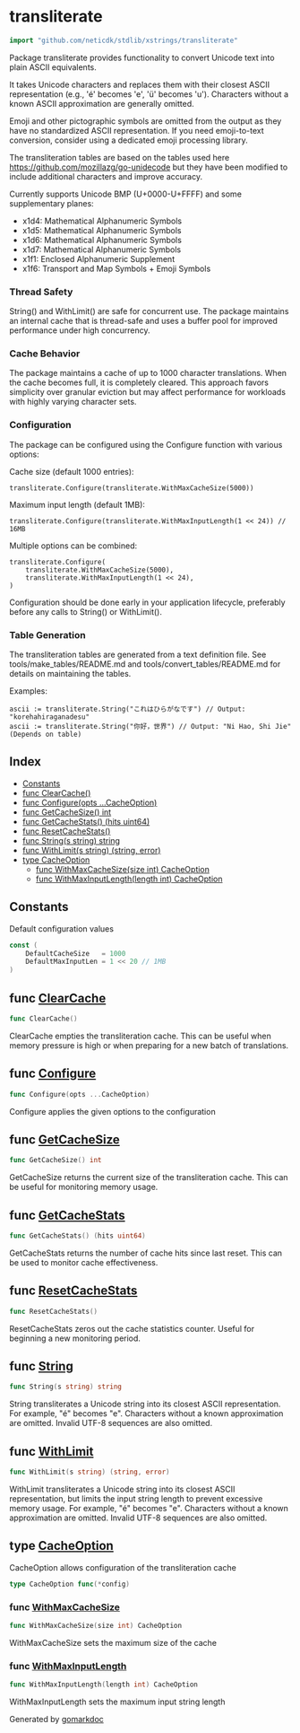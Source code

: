<!-- Code generated by gomarkdoc. DO NOT EDIT -->

# transliterate

```go
import "github.com/neticdk/stdlib/xstrings/transliterate"
```

Package transliterate provides functionality to convert Unicode text into plain ASCII equivalents.

It takes Unicode characters and replaces them with their closest ASCII representation \(e.g., 'é' becomes 'e', 'ü' becomes 'u'\). Characters without a known ASCII approximation are generally omitted.

Emoji and other pictographic symbols are omitted from the output as they have no standardized ASCII representation. If you need emoji\-to\-text conversion, consider using a dedicated emoji processing library.

The transliteration tables are based on the tables used here https://github.com/mozillazg/go-unidecode but they have been modified to include additional characters and improve accuracy.

Currently supports Unicode BMP \(U\+0000\-U\+FFFF\) and some supplementary planes:

- x1d4: Mathematical Alphanumeric Symbols
- x1d5: Mathematical Alphanumeric Symbols
- x1d6: Mathematical Alphanumeric Symbols
- x1d7: Mathematical Alphanumeric Symbols
- x1f1: Enclosed Alphanumeric Supplement
- x1f6: Transport and Map Symbols \+ Emoji Symbols

### Thread Safety

String\(\) and WithLimit\(\) are safe for concurrent use. The package maintains an internal cache that is thread\-safe and uses a buffer pool for improved performance under high concurrency.

### Cache Behavior

The package maintains a cache of up to 1000 character translations. When the cache becomes full, it is completely cleared. This approach favors simplicity over granular eviction but may affect performance for workloads with highly varying character sets.

### Configuration

The package can be configured using the Configure function with various options:

Cache size \(default 1000 entries\):

```
transliterate.Configure(transliterate.WithMaxCacheSize(5000))
```

Maximum input length \(default 1MB\):

```
transliterate.Configure(transliterate.WithMaxInputLength(1 << 24)) // 16MB
```

Multiple options can be combined:

```
transliterate.Configure(
    transliterate.WithMaxCacheSize(5000),
    transliterate.WithMaxInputLength(1 << 24),
)
```

Configuration should be done early in your application lifecycle, preferably before any calls to String\(\) or WithLimit\(\).

### Table Generation

The transliteration tables are generated from a text definition file. See tools/make\_tables/README.md and tools/convert\_tables/README.md for details on maintaining the tables.

Examples:

```
ascii := transliterate.String("これはひらがなです") // Output: "korehahiraganadesu"
ascii := transliterate.String("你好，世界") // Output: "Ni Hao, Shi Jie" (Depends on table)
```

## Index

- [Constants](<#constants>)
- [func ClearCache\(\)](<#ClearCache>)
- [func Configure\(opts ...CacheOption\)](<#Configure>)
- [func GetCacheSize\(\) int](<#GetCacheSize>)
- [func GetCacheStats\(\) \(hits uint64\)](<#GetCacheStats>)
- [func ResetCacheStats\(\)](<#ResetCacheStats>)
- [func String\(s string\) string](<#String>)
- [func WithLimit\(s string\) \(string, error\)](<#WithLimit>)
- [type CacheOption](<#CacheOption>)
  - [func WithMaxCacheSize\(size int\) CacheOption](<#WithMaxCacheSize>)
  - [func WithMaxInputLength\(length int\) CacheOption](<#WithMaxInputLength>)


## Constants

<a name="DefaultCacheSize"></a>Default configuration values

```go
const (
    DefaultCacheSize   = 1000
    DefaultMaxInputLen = 1 << 20 // 1MB
)
```

<a name="ClearCache"></a>
## func [ClearCache](<https://github.com/neticdk/go-stdlib/blob/main/xstrings/transliterate/cache.go#L67>)

```go
func ClearCache()
```

ClearCache empties the transliteration cache. This can be useful when memory pressure is high or when preparing for a new batch of translations.

<a name="Configure"></a>
## func [Configure](<https://github.com/neticdk/go-stdlib/blob/main/xstrings/transliterate/config.go#L45>)

```go
func Configure(opts ...CacheOption)
```

Configure applies the given options to the configuration

<a name="GetCacheSize"></a>
## func [GetCacheSize](<https://github.com/neticdk/go-stdlib/blob/main/xstrings/transliterate/cache.go#L75>)

```go
func GetCacheSize() int
```

GetCacheSize returns the current size of the transliteration cache. This can be useful for monitoring memory usage.

<a name="GetCacheStats"></a>
## func [GetCacheStats](<https://github.com/neticdk/go-stdlib/blob/main/xstrings/transliterate/cache.go#L54>)

```go
func GetCacheStats() (hits uint64)
```

GetCacheStats returns the number of cache hits since last reset. This can be used to monitor cache effectiveness.

<a name="ResetCacheStats"></a>
## func [ResetCacheStats](<https://github.com/neticdk/go-stdlib/blob/main/xstrings/transliterate/cache.go#L60>)

```go
func ResetCacheStats()
```

ResetCacheStats zeros out the cache statistics counter. Useful for beginning a new monitoring period.

<a name="String"></a>
## func [String](<https://github.com/neticdk/go-stdlib/blob/main/xstrings/transliterate/transliterate.go#L28>)

```go
func String(s string) string
```

String transliterates a Unicode string into its closest ASCII representation. For example, "é" becomes "e". Characters without a known approximation are omitted. Invalid UTF\-8 sequences are also omitted.

<a name="WithLimit"></a>
## func [WithLimit](<https://github.com/neticdk/go-stdlib/blob/main/xstrings/transliterate/transliterate.go#L55>)

```go
func WithLimit(s string) (string, error)
```

WithLimit transliterates a Unicode string into its closest ASCII representation, but limits the input string length to prevent excessive memory usage. For example, "é" becomes "e". Characters without a known approximation are omitted. Invalid UTF\-8 sequences are also omitted.

<a name="CacheOption"></a>
## type [CacheOption](<https://github.com/neticdk/go-stdlib/blob/main/xstrings/transliterate/config.go#L10>)

CacheOption allows configuration of the transliteration cache

```go
type CacheOption func(*config)
```

<a name="WithMaxCacheSize"></a>
### func [WithMaxCacheSize](<https://github.com/neticdk/go-stdlib/blob/main/xstrings/transliterate/config.go#L27>)

```go
func WithMaxCacheSize(size int) CacheOption
```

WithMaxCacheSize sets the maximum size of the cache

<a name="WithMaxInputLength"></a>
### func [WithMaxInputLength](<https://github.com/neticdk/go-stdlib/blob/main/xstrings/transliterate/config.go#L36>)

```go
func WithMaxInputLength(length int) CacheOption
```

WithMaxInputLength sets the maximum input string length

Generated by [gomarkdoc](<https://github.com/princjef/gomarkdoc>)
